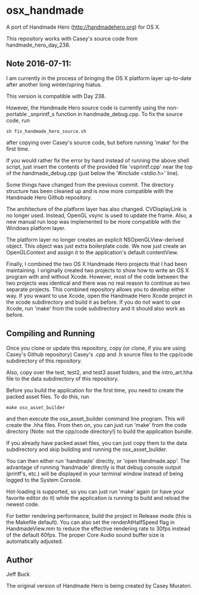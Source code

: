 osx_handmade
============

A port of Handmade Hero (http://handmadehero.org) for OS X.

This repository works with Casey's source code from handmade_hero_day_238.


Note 2016-07-11:
----------------
I am currently in the process of bringing the OS X platform layer up-to-date
after another long winter/spring hiatus.

This version is compatible with Day 238.

However, the Handmade Hero source code is currently using the
non-portable _snprintf_s function in handmade_debug.cpp.
To fix the source code, run

    sh fix_handmade_hero_source.sh

after copying over Casey's source code, but before running 'make'
for the first time.

If you would rather fix the error by hand instead of running the above
shell script, just insert the contents of the provided file 'vsprintf.cpp'
near the top of the handmade_debug.cpp (just below the '#include <stdio.h>' line).


Some things have changed from the previous commit. The directory
structure has been cleaned up and is now more compatible with
the Handmade Hero Github repository.

The architecture of the platform layer has also changed. CVDisplayLink
is no longer used. Instead, OpenGL vsync is used to update the frame.
Also, a new manual run loop was implemented to be more compatible with
the Windows platform layer.

The platform layer no longer creates an explicit NSOpenGLView-derived object.
This object was just extra boilerplate code. We now just create an OpenGLContext
and assign it to the application's default contentView.

Finally, I combined the two OS X Handmade Hero projects that I had been
maintaining. I originally created two projects to show how to write an OS X
program with and without Xcode. However, most of the code between the
two projects was identical and there was no real reason to continue
as two separate projects. This combined repository allows you to develop
either way. If you wwant to use Xcode, open the Handmade Hero Xcode
project in the xcode subdirectory and build it as before. If you do not
want to use Xcode, run 'make' from the code subdirectory and it should
also work as before.


Compiling and Running
---------------------

Once you clone or update this repository, copy (or clone, if you are
using Casey's Github repository) Casey's .cpp
and .h source files to the cpp/code subdirectory of this repository.

Also, copy over the test, test2, and test3 asset folders, and the 
intro_art.hha file to the data subdirectory of this repository.

Before you build the application for the first time, you need to
create the packed asset files. To do this, run

    make osx_asset_builder

and then execute the osx_asset_builder command line program. This will
create the .hha files. From then on, you can just run 'make' from the code
directory (Note: not the cpp/code directory!) to build the application bundle.

If you already have packed asset files, you can just copy them to the data
subdirectory and skip building and running the osx_asset_builder.

You can then either run 'handmade' directly, or 'open Handmade.app'.
The advantage of running 'handmade' directly is that debug console output 
(printf's, etc.) will be displayed in your terminal window instead
of being logged to the System Console.

Hot-loading is supported, so you can just run 'make' again (or have your
favorite editor do it) while the application is running to build and
reload the newest code.

For better rendering performance, build the project in Release mode
(this is the Makefile default). You can also set the renderAtHalfSpeed
flag in HandmadeView.mm to reduce the effective rendering rate to 30fps
instead of the default 60fps. The proper Core Audio sound buffer size
is automatically adjusted.


Author
------
Jeff Buck

The original version of Handmade Hero is being created by Casey Muratori.

